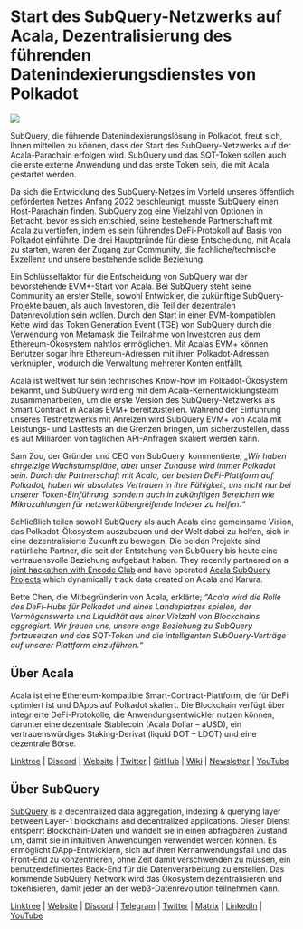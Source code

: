 # Start des SubQuery-Netzwerks auf Acala, Dezentralisierung des führenden Datenindexierungsdienstes von Polkadot

![](https://miro.medium.com/max/2400/1*kj_-zZcjeYdYIZVy1atYOg.gif)

SubQuery, die führende Datenindexierungslösung in Polkadot, freut sich, Ihnen mitteilen zu können, dass der Start des SubQuery-Netzwerks auf der Acala-Parachain erfolgen wird. SubQuery und das SQT-Token sollen auch die erste externe Anwendung und das erste Token sein, die mit Acala gestartet werden.

Da sich die Entwicklung des SubQuery-Netzes im Vorfeld unseres öffentlich geförderten Netzes Anfang 2022 beschleunigt, musste SubQuery einen Host-Parachain finden. SubQuery zog eine Vielzahl von Optionen in Betracht, bevor es sich entschied, seine bestehende Partnerschaft mit Acala zu vertiefen, indem es sein führendes DeFi-Protokoll auf Basis von Polkadot einführte. Die drei Hauptgründe für diese Entscheidung, mit Acala zu starten, waren der Zugang zur Community, die fachliche/technische Exzellenz und unsere bestehende solide Beziehung.

Ein Schlüsselfaktor für die Entscheidung von SubQuery war der bevorstehende EVM+-Start von Acala. Bei SubQuery steht seine Community an erster Stelle, sowohl Entwickler, die zukünftige SubQuery-Projekte bauen, als auch Investoren, die Teil der dezentralen Datenrevolution sein wollen. Durch den Start in einer EVM-kompatiblen Kette wird das Token Generation Event (TGE) von SubQuery durch die Verwendung von Metamask die Teilnahme von Investoren aus dem Ethereum-Ökosystem nahtlos ermöglichen. Mit Acalas EVM+ können Benutzer sogar ihre Ethereum-Adressen mit ihren Polkadot-Adressen verknüpfen, wodurch die Verwaltung mehrerer Konten entfällt.

Acala ist weltweit für sein technisches Know-how im Polkadot-Ökosystem bekannt, und SubQuery wird eng mit dem Acala-Kernentwicklungsteam zusammenarbeiten, um die erste Version des SubQuery-Netzwerks als Smart Contract in Acalas EVM+ bereitzustellen. Während der Einführung unseres Testnetzwerks mit Anreizen wird SubQuery EVM+ von Acala mit Leistungs- und Lasttests an die Grenzen bringen, um sicherzustellen, dass es auf Milliarden von täglichen API-Anfragen skaliert werden kann.

Sam Zou, der Gründer und CEO von SubQuery, kommentierte; _„Wir haben ehrgeizige Wachstumspläne, aber unser Zuhause wird immer Polkadot sein. Durch die Partnerschaft mit Acala, der besten DeFi-Plattform auf Polkadot, haben wir absolutes Vertrauen in ihre Fähigkeit, uns nicht nur bei unserer Token-Einführung, sondern auch in zukünftigen Bereichen wie Mikrozahlungen für netzwerkübergreifende Indexer zu helfen.“_

Schließlich teilen sowohl SubQuery als auch Acala eine gemeinsame Vision, das Polkadot-Ökosystem auszubauen und der Welt dabei zu helfen, sich in eine dezentralisierte Zukunft zu bewegen. Die beiden Projekte sind natürliche Partner, die seit der Entstehung von SubQuery bis heute eine vertrauensvolle Beziehung aufgebaut haben. They recently partnered on a [joint hackathon with Encode Club](https://medium.com/encode-club/polkadot-hack-challenges-7cfeba1a4c0e) and have operated [Acala SubQuery Projects](../customer_announcements/20210316-SubQuery-Integrates-Acala-to-Aggregate-and-Serve-DeFi-Data-to-Polkadot-and-Kusama-Builders.md) which dynamically track data created on Acala and Karura.

Bette Chen, die Mitbegründerin von Acala, erklärte; _“Acala wird die Rolle des DeFi-Hubs für Polkadot und eines Landeplatzes spielen, der Vermögenswerte und Liquidität aus einer Vielzahl von Blockchains aggregiert. Wir freuen uns, unsere enge Beziehung zu SubQuery fortzusetzen und das SQT-Token und die intelligenten SubQuery-Verträge auf unserer Plattform einzuführen.“_

## Über Acala

Acala ist eine Ethereum-kompatible Smart-Contract-Plattform, die für DeFi optimiert ist und DApps auf Polkadot skaliert. Die Blockchain verfügt über integrierte DeFi-Protokolle, die Anwendungsentwickler nutzen können, darunter eine dezentrale Stablecoin (Acala Dollar – aUSD), ein vertrauenswürdiges Staking-Derivat (liquid DOT – LDOT) und eine dezentrale Börse.

[Linktree](https://linktr.ee/acalanetwork) | [Discord](https://discord.gg/vdbFVCH) | [Website](https://acala.network/) | [Twitter](https://twitter.com/AcalaNetwork) | [GitHub](https://github.com/AcalaNetwork/Acala) | [Wiki](https://github.com/AcalaNetwork/Acala/wiki) | [Newsletter](https://share.hsforms.com/1X9RxkXk-R62I0VNbATaDXw4h8qc) | [YouTube](http://youtube.com/c/acalanetwork)

## Über SubQuery

[SubQuery](https://subquery.network/) is a decentralized data aggregation, indexing & querying layer between Layer-1 blockchains and decentralized applications. Dieser Dienst entsperrt Blockchain-Daten und wandelt sie in einen abfragbaren Zustand um, damit sie in intuitiven Anwendungen verwendet werden können. Es ermöglicht DApp-Entwicklern, sich auf ihren Kernanwendungsfall und das Front-End zu konzentrieren, ohne Zeit damit verschwenden zu müssen, ein benutzerdefiniertes Back-End für die Datenverarbeitung zu erstellen. Das kommende SubQuery Network wird das Ökosystem dezentralisieren und tokenisieren, damit jeder an der web3-Datenrevolution teilnehmen kann.

​​[Linktree](https://linktr.ee/subquerynetwork) | [Website](https://subquery.network/) | [Discord](https://discord.com/invite/78zg8aBSMG) | [Telegram](https://t.me/subquerynetwork) | [Twitter](https://twitter.com/subquerynetwork) | [Matrix](https://matrix.to/#/#subquery:matrix.org) | [LinkedIn](https://www.linkedin.com/company/subquery) | [YouTube](https://www.youtube.com/channel/UCi1a6NUUjegcLHDFLr7CqLw)
